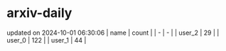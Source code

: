 # arxiv-daily
updated on 2024-10-01 06:30:06
| name | count |
| - | - |
| user_2 | 29 |
| user_0 | 122 |
| user_1 | 44 |
